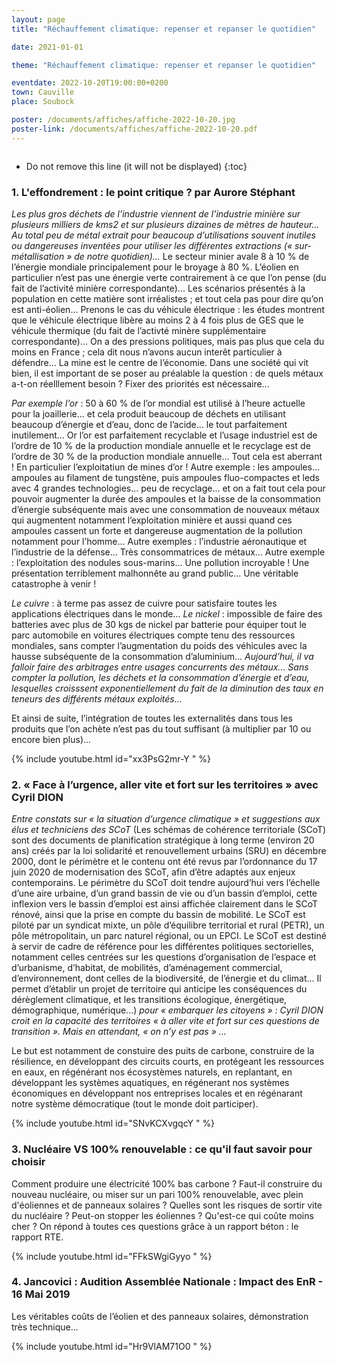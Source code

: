 ```yaml
---
layout: page
title: "Réchauffement climatique: repenser et repanser le quotidien"

date: 2021-01-01

theme: "Réchauffement climatique: repenser et repanser le quotidien"

eventdate: 2022-10-20T19:00:00+0200
town: Cauville
place: Soubock

poster: /documents/affiches/affiche-2022-10-20.jpg
poster-link: /documents/affiches/affiche-2022-10-20.pdf
---
```


<a href="{{page.poster-link}}">
    <img data-src="{{page.poster}}" class="lazyload" alt=""/>
</a>


* Do not remove this line (it will not be displayed) 
{:toc}

### 1. L'effondrement : le point critique ? par Aurore Stéphant

*Les plus gros déchets de l’industrie viennent de l’industrie minière sur plusieurs milliers de kms2 et sur plusieurs dizaines de mètres de hauteur... Au total peu de métal extrait pour beaucoup d’utilisations souvent inutiles ou dangereuses inventées pour utiliser les différentes extractions (« sur-métallisation » de notre quotidien)...* Le secteur minier avale 8 à 10 % de l’énergie mondiale principalement pour le broyage à 80 %. L’éolien en particulier n’est pas une énergie verte contrairement à ce que l’on pense (du fait de l’activité minière correspondante)... Les scénarios présentés à la population en cette matière sont irréalistes ; et tout cela pas pour dire qu’on est anti-éolien... Prenons le cas du véhicule électrique : les études montrent que le véhicule électrique libère au moins 2 à 4 fois plus de GES que le véhicule thermique (du fait de l’activté minère supplémentaire correspondante)... On a des pressions politiques, mais pas plus que cela du moins en France ; cela dit nous n’avons aucun interêt particulier à défendre... La mine est le centre de l’économie. Dans une société qui vit bien, il est important de se poser au préalable la question : de quels métaux a-t-on réelllement besoin ? Fixer des priorités est nécessaire... 

*Par exemple l’or* : 50 à 60 % de l’or mondial est utilisé à l’heure actuelle pour la joaillerie... et cela produit beaucoup de déchets en utilisant beaucoup d’énergie et d’eau, donc de l’acide... le tout parfaitement inutilement... Or l’or est parfaitement recyclable et l’usage industriel est de l’ordre de 10 % de la production mondiale annuelle et le recyclage est de l’ordre de 30 % de la production mondiale annuelle... Tout cela est aberrant ! En particulier l’exploitatiun de mines d’or !
Autre exemple : les ampoules... ampoules au filament de tungstène, puis ampoules fluo-compactes et leds avec 4 grandes technologies... peu de recyclage... et on a fait tout cela pour pouvoir augmenter la durée des ampoules et la baisse de la consommation d’énergie subséquente mais avec une consommation de nouveaux métaux qui augmentent notamment l’exploitation minière et aussi quand ces ampoules cassent un forte et dangereuse augmentation de la pollution notamment pour l’homme... 
Autre exemples : l’industrie aéronautique et l’industrie de la défense... Très consommatrices de métaux...
Autre exemple : l’exploitation des nodules sous-marins... Une pollution incroyable ! Une présentation terriblement malhonnête au grand public... Une véritable catastrophe à venir !

*Le cuivre* : à terme pas assez de cuivre pour satisfaire toutes les applications électriques dans le monde...
*Le nickel* : impossible de faire des batteries avec plus de 30 kgs de nickel par batterie pour équiper tout le parc automobile en voitures électriques compte tenu des ressources mondiales, sans compter l’augmentation du poids des véhicules avec la hausse subséquente de la consommation d’aluminium... 
*Aujourd’hui, il va falloir faire des arbitrages entre usages concurrents des métaux...
Sans compter la pollution, les déchets et la consommation d’énergie et d’eau, lesquelles croisssent exponentiellement du fait de la diminution des taux en teneurs des différents métaux exploités...*
 
Et ainsi de suite, l’intégration de toutes les externalités dans tous les produits que l’on achète 
n’est pas du tout suffisant (à multiplier par 10 ou encore bien plus)... 

{% include youtube.html id="xx3PsG2mr-Y
" %}

### 2. « Face à l’urgence, aller vite et fort sur les territoires » avec Cyril DION

*Entre constats sur « la situation d’urgence climatique » et suggestions aux élus et techniciens des SCoT* (Les schémas de cohérence territoriale (SCoT) sont des documents de planification stratégique à long terme (environ 20 ans) créés par la loi solidarité et renouvellement urbains (SRU) en décembre 2000, dont le périmètre et le contenu ont été revus par l’ordonnance du 17 juin 2020 de modernisation des SCoT, afin d’être adaptés aux enjeux contemporains. Le périmètre du SCoT doit tendre aujourd’hui vers l’échelle d’une aire urbaine, d’un grand bassin de vie ou d’un bassin d’emploi, cette inflexion vers le bassin d’emploi est ainsi affichée clairement dans le SCoT rénové, ainsi que la prise en compte du bassin de mobilité. Le SCoT est piloté par un syndicat mixte, un pôle d’équilibre territorial et rural (PETR), un pôle métropolitain, un parc naturel régional, ou un EPCI. Le SCoT est destiné à servir de cadre de référence pour les différentes politiques sectorielles, notamment celles centrées sur les questions d’organisation de l’espace et d’urbanisme, d’habitat, de mobilités, d’aménagement commercial, d’environnement, dont celles de la biodiversité, de l’énergie et du climat... Il permet d’établir un projet de territoire qui anticipe les conséquences du dérèglement climatique, et les transitions écologique, énergétique, démographique, numérique...) *pour « embarquer les citoyens » : Cyril DION croit en la capacité des territoires « à aller vite et fort sur ces questions de transition ». Mais en attendant, « on n’y est pas » ...* 

Le but est notamment de constuire des puits de carbone, construire de la résilience, en développant des circuits courts, en protégeant les ressources en eaux, en régénérant nos écosystèmes naturels, en replantant, en développant les systèmes aquatiques, en régénerant nos systèmes économiques en développant nos entreprises locales et en régénarant notre système démocratique (tout le monde doit participer).
 
{% include youtube.html id="SNvKCXvgqcY
" %}

### 3. Nucléaire VS 100% renouvelable : ce qu'il faut savoir pour choisir

Comment produire une électricité 100% bas carbone ? Faut-il construire du nouveau nucléaire, ou miser sur un pari 100% renouvelable, avec plein d'éoliennes et de panneaux solaires ? Quelles sont les risques de sortir vite du nucléaire ? Peut-on stopper les éoliennes ? Qu'est-ce qui coûte moins cher ? On répond à toutes ces questions grâce à un rapport béton : le rapport RTE.
 
{% include youtube.html id="FFkSWgiGyyo
" %}

### 4. Jancovici : Audition Assemblée Nationale : Impact des EnR - 16 Mai 2019

Les véritables coûts de l’éolien et des panneaux solaires, démonstration très technique...
 
{% include youtube.html id="Hr9VlAM71O0
" %}
